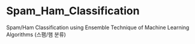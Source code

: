 # Spam_Ham_Classification
Spam/Ham Classification using Ensemble Technique of Machine Learning Algorithms (스팸/햄 분류)
